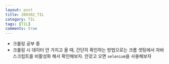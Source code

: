 ```yaml
---
layout: post
title: 200302_TIL
category: TIL
tags: [TIL]
comments: true
---
```


- 크롤링 공부 중
- 크롤링 시 데이터 안 가지고 올 때, 간단히 확인하는 방법으로는 크롬 셋팅에서 자바스크립트를 비활성화 해서 확인해보자. 안갖고 오면 `selenium`을 사용해보자
